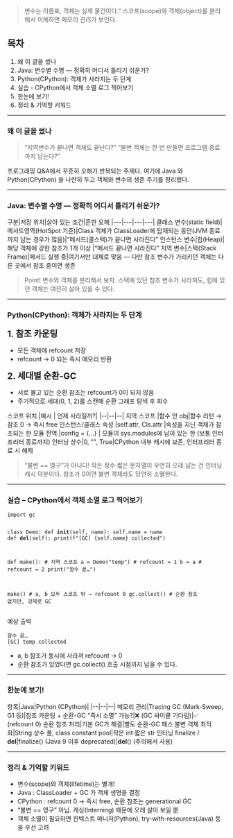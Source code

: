 <blockquote>
<p>변수는 이름표, 객체는 실제 물건이다.”
스코프(scope)와 객체(object)를 분리해서 이해하면 메모리 관리가 보인다.</p>
</blockquote>
<h2 id="목차">목차</h2>
<ol>
<li>왜 이 글을 썼나</li>
<li>Java: 변수별 수명 ― 정확히 어디서 틀리기 쉬운가?</li>
<li>Python(CPython): 객체가 사라지는 두 단계</li>
<li>실습 - CPython에서 객체 소멸 로그 찍어보기</li>
<li>한눈에 보기!</li>
<li>정리 &amp; 기억할 키워드</li>
</ol>
<hr />
<h3 id="왜-이-글을-썼나">왜 이 글을 썼나</h3>
<blockquote>
<p>“지역변수가 끝나면 객체도 끝난다?”
“불변 객체는 한 번 만들면 프로그램 종료까지 남는다?”</p>
</blockquote>
<p>프로그래밍 Q&amp;A에서 꾸준히 오해가 반복되는 주제다.
여기에 Java 와 Python(CPython) 을 나란히 두고 객체와 변수의 생존 주기를 정리했다.</p>
<hr />
<h3 id="java-변수별-수명--정확히-어디서-틀리기-쉬운가">Java: 변수별 수명 ― 정확히 어디서 틀리기 쉬운가?</h3>
<p>구분|저장 위치|살아 있는 조건|흔한 오해
|---|---|---|---|
클래스 변수(static field)|메서드영역(HotSpot 기준)|Class 객체가 ClassLoader에 탑재되는 동안(JVM 종료까지 남는 경우가 많음)|“메서드(콜스택)가 끝나면 사라진다”
인스턴스 변수|힙(Heap)|해당 객체에 강한 참조가 1개 이상 |“메서드 끝나면 사라진다”
지역 변수|스택(Stack Frame)|메서드 실행 중|여기서만 대체로 맞음 — 다만 참조 변수가 가리키던 객체는 다른 곳에서 참조 중이면 생존</p>
<blockquote>
<p>Point!
변수와 객체를 분리해서 보자.
스택에 있던 참조 변수가 사라져도, 힙에 있던 객체는 여전히 살아 있을 수 있다.</p>
</blockquote>
<hr />
<h3 id="pythoncpython-객체가-사라지는-두-단계">Python(CPython): 객체가 사라지는 두 단계</h3>
<p><span style="font-size: 20px ;"><strong>1. 참조 카운팅</strong></span></p>
<ul>
<li>모든 객체에 refcount 저장</li>
<li>refcount → 0 되는 즉시 메모리 반환</li>
</ul>
<p><span style="font-size: 20px ;"><strong>2. 세대별 순환-GC</strong></span></p>
<ul>
<li>서로 물고 있는 순환 참조는 refcount가 0이 되지 않음</li>
<li>주기적으로 세대(0, 1, 2)를 스캔해 순환 그래프 탐색 후 회수</li>
</ul>
<p>스코프 위치 |예시 | 언제 사라질까?|
|--|--|--|
지역 스코프 |함수 안 obj|함수 리턴 → 참조 0 → 즉시 free
인스턴스/클래스 속성 |self.attr, Cls.attr |속성을 지닌 객체가 참조되는 한
모듈 전역 |config = {...} | 모듈이 sys.modules에 남아 있는 한 (보통 인터프리터 종료까지)
인터닝 상수|0, &quot;&quot;, True|CPython 내부 캐시에 보존, 인터프리터 종료 시 해제</p>
<blockquote>
<p>“불변 == 영구”가 아니다!
작은 정수·짧은 문자열이 우연히 오래 남는 건 인터닝 캐시 덕분이다.
참조가 0이면 불변 객체라도 당연히 소멸한다.</p>
</blockquote>
<hr />
<h3 id="실습--cpython에서-객체-소멸-로그-찍어보기">실습 – CPython에서 객체 소멸 로그 찍어보기</h3>
<pre><code class="language-python">import gc

class Demo:
    def __init__(self, name): self.name = name
    def __del__(self):
        print(f&quot;[GC] {self.name} collected&quot;)

def make():            # 지역 스코프
    a = Demo(&quot;temp&quot;)   # refcount = 1
    b = a              # refcount = 2
    print(&quot;함수 끝…&quot;)

make()                 # a, b 모두 스코프 밖 → refcount 0
gc.collect()           # 순환 참조 없지만, 강제로 GC</code></pre>
<p>예상 출력</p>
<pre><code>함수 끝…
[GC] temp collected</code></pre><ul>
<li>a, b 참조가 동시에 사라져 refcount → 0</li>
<li>순환 참조가 있었다면 gc.collect() 호출 시점까지 남을 수 있다.</li>
</ul>
<hr />
<h3 id="한눈에-보기">한눈에 보기!</h3>
<p>항목|Java|Python (CPython)|
|--|--|--|
메모리 관리|Tracing GC (Mark-Sweep, G1 등)|참조 카운팅 + 순환-GC
“즉시 소멸” 가능?|❌  (GC 싸이클 기다림)|✅  (refcount 0)
순환 참조 처리|기본 GC가 해결|별도 순환-GC 패스
불변 객체 최적화|String 상수 풀, class constant pool|작은 int·짧은 str 인터닝
finalize / <strong>del</strong>|finalize() (Java 9 이후 deprecated)|<strong>del</strong>() (주의해서 사용)</p>
<hr />
<h3 id="정리--기억할-키워드">정리 &amp; 기억할 키워드</h3>
<ul>
<li>변수(scope)와 객체(lifetime)는 별개!</li>
<li>Java : ClassLoader + GC 가 객체 생명을 결정</li>
<li>CPython : refcount 0 → 즉시 free, 순환 참조는 generational GC</li>
<li>“불변 == 영구” 아님. 캐싱(Interning) 때문에 오래 살아 보일 뿐</li>
<li>객체 소멸이 필요하면 컨텍스트 매니저(Python), try-with-resources(Java) 등을 우선 고려</li>
</ul>